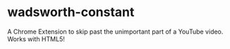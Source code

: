 # wadsworth-constant
A Chrome Extension to skip past the unimportant part of a YouTube video. Works with HTML5!
